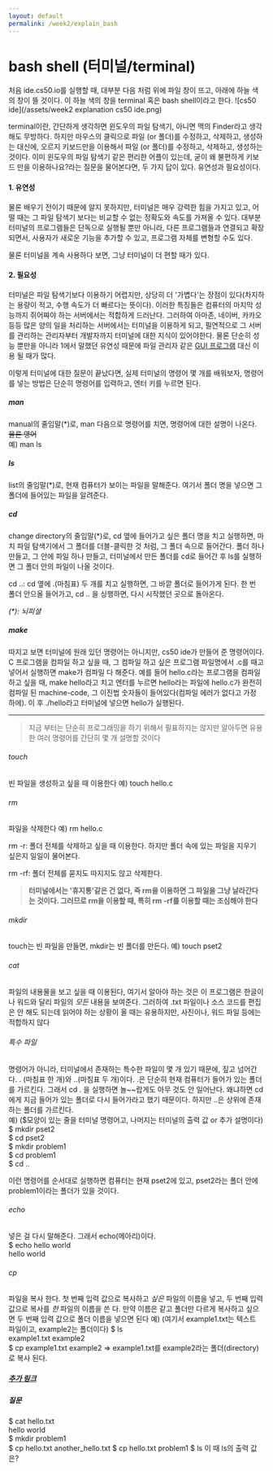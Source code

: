 ```yaml
---
layout: default
permalink: /week2/explain_bash
---
```


# bash shell (터미널/terminal)
처음 ide.cs50.io를 실행할 때, 대부분 다음 처럼 위에 파일 창이 뜨고, 아래에 하늘 색의 창이 뜰 것이다. 이 하늘 색의 창을 terminal 혹은 bash shell이라고 한다.
![cs50 ide](/assets/week2 explanation cs50 ide.png)

terminal이란, 간단하게 생각하면 윈도우의 파일 탐색기, 아니면 맥의 Finder라고 생각해도 무방하다. 하지만 마우스의 클릭으로 파일 (or 폴더)를 수정하고, 삭제하고, 생성하는 대신에, 오르지 키보드만을 이용해서 파일 (or 폴더)를 수정하고, 삭제하고, 생성하는 것이다. 이미 윈도우의 파일 탐색기 같은 편리한 어플이 있는데, 굳이 왜 불편하게 키보드 만을 이용하나요?라는 질문을 물어본다면, 두 가지 답이 있다. 유연성과 필요성이다.

#### 1. 유연성
물론 배우기 전이기 때문에 알지 못하지만, 터미널은 매우 강력한 힘을 가지고 있고, 어떨 때는 그 파일 탐색기 보다는 비교할 수 없는 정확도와 속도를 가져올 수 있다. 대부분 터미널의 프로그램들은 단독으로 실행될 뿐만 아니라, 다른 프로그램들과 연결되고 확장되면서, 사용자가 새로운 기능을 추가할 수 있고, 프로그램 자체를 변형할 수도 있다.

물론 터미널을 계속 사용하다 보면, 그냥 터미널이 더 편할 때가 있다.

#### 2. 필요성
터미널은 파일 탐색기보다 이용하기 어렵지만, 상당히 더 '가볍다'는 장점이 있다(차지하는 용량이 적고, 수행 속도가 더 빠르다는 뜻이다). 이러한 특징들은 컴퓨터의 마지막 성능까지 쥐어쨔야 하는 서버에서는 적합하게 드러난다. 그러하여 아마존, 네이버, 카카오 등등 많은 양의 일을 처리하는 서버에서는 터미널을 이용하게 되고, 필연적으로 그 서버를 관리하는 관리자부터 개발자까지 터미널에 대한 지식이 있어야한다. 물론 단순히 성능 뿐만을 아니라 1에서 말했던 유연성 때문에 파일 관리자 같은 [GUI 프로그램](https://namu.wiki/w/GUI) 대신 이용 될 때가 많다.

이렇게 터미널에 대한 질문이 끝났다면, 실제 터미널의 명령어 몇 개를 배워보자, 명령어를 넣는 방법은 단순히 명령어를 입력하고, 엔터 키를 누르면 된다.

##### man
manual의 줄임말(*)로, man 다음으로 명령어를 치면, 명령어에 대한 설명이 나온다.  
~~물론 영어~~  
예) man ls

##### ls
list의 줄임말(*)로, 현재 컴퓨터가 보이는 파일을 말해준다. 여기서 폴더 명을 넣으면 그 폴더에 들어있는 파일을 알려준다.

##### cd
change directory의 줄임말(*)로, cd 옆에 들어가고 싶은 폴더 명을 치고 실행하면, 마치 파일 탐색기에서 그 폴더를 더블-클릭한 것 처럼, 그 폴더 속으로 들어간다. 
폴더 하나 만들고, 그 안에 파일 하나 만들고, 터미널에서 만든 폴더를 cd로 들어간 후 ls를 실행하면 그 폴더 안의 파일이 나올 것이다.

cd ..: cd 옆에 .(마침표) 두 개를 치고 실행하면, 그 바깥 폴더로 들어가게 된다. 한 번 폴더 안으올 들어가고, cd .. 을 싱행하면, 다시 시작했던 곳으로 돌아온다.

_(*): 뇌피셜_

##### make
따지고 보면 터미널에 원래 있던 명령어는 아니지만, cs50 ide가 만들어 준 명령어이다. C 프로그램을 컴파일 하고 싶을 때, 그 컴파일 하고 싶은 프로그램 파일명에서 .c를 때고 넣어서 실행하면 make가 컴파일 다 해준다. 예를 들어 hello.c라는 프로그램을 컴파일하고 싶을 때, make hello라고 치고 엔터를 누르면 hello라는 파일에 hello.c가 완전히 컴파일 된 machine-code, 그 이진법 숫자들이 들어있다(컴파일 에러가 없다고 가정 하에). 이 후 ./hello라고 터미널에 넣으면 hello가 실행된다.

-----------------------------------------------------------------------------------

> 지금 부터는 단순히 프로그래밍을 하기 위해서 필표하지는 않지만 알아두면 유용한 여러 명령어를 간단히 몇 개 설명할 것이다

###### touch
빈 파일을 생성하고 싶을 때 이용한다 예) touch hello.c

###### rm
파일을 삭제한다 예) rm hello.c

rm -r: 폴더 전체를 삭제하고 싶을 때 이용한다. 하지만 폴더 속에 있는 파일을 지우기 싶은지 일일이 물어본다.

rm -rf: 폴더 전체를 묻지도 따지지도 않고 삭제한다.

> **터미널에서는 '휴지통'같은 건 없다, 즉 rm을 이용하면 그 파일을 그냥 날라간다는 것이다. 그러므로 rm을 이용할 때, 특히 rm -rf를 이용할 때는 조심해야 한다**

###### mkdir
touch는 빈 파일을 만들면, mkdir는 빈 폴더를 만든다. 예) touch pset2

###### cat
파일의 내용물을 보고 싶을 때 이용된다, 여기서 알아야 하는 것은 이 프로그램은 한글이나 워드와 달리 파일의 _모든_ 내용을 보여준다. 그러하여 .txt 파일이나 소스 코드를 편집은 안 해도 되는데 읽어야 하는 상황이 올 때는 유용하지만, 사진이나, 워드 파일 등에는 적합하지 않다

###### 특수 파일
명령어가 아니라, 터미널에서 존재하는 특수한 파일이 몇 개 있기 때문에, 짚고 넘어간다. . (마침표 한 개)와 ..(마침표 두 개)이다. .은 단순히 현재 컴퓨터가 들어가 있는 폴더를 가르킨다. 그래서 cd . 을 실행하면 놀~~랍게도 아무 것도 안 일어난다. 왜냐하면 cd에게 지금 들어가 있는 폴더로 다시 들어가라고 했기 때문이다. 하지만 ..은 상위에 존재하는 폴더를 가르킨다.  
예)  ($모양이 있는 줄을 터미널 명령어고, 나머지는 터미널의 출력 값 or 추가 설명이다)
$ mkdir pset2  
$ cd pset2  
$ mkdir problem1  
$ cd problem1  
$ cd ..  

이런 명령어를 순서대로 실행하면 컴퓨터는 현재 pset2에 있고, pset2라는 폴더 안에 problem1이라는 폴더가 있을 것이다.

###### echo
넣은 걸 다시 말해준다. 그래서 echo(메아리)이다.  
$ echo hello world  
hello world

###### cp
파일을 복사 한다. 첫 번째 입력 값으로 복사하고 _싶은_ 파일의 이름을 넣고, 두 번째 입력 값으로 복사를 _한_ 파일의 이름을 쓴 다. 만약 이름은 같고 폴더만 다르게 복사하고 싶으면 두 번째 입력 값으로 폴더 이름을 넣으면 된다
예) (여기서 example1.txt는 텍스트 파일이고, example2는 폴더이다)
$ ls  
example1.txt example2  
$ cp example1.txt example2  => example1.txt를 example2라는 폴더(directory)로 복사 된다.

##### [추가 링크](https://cailisin.tistory.com/127)

##### 질문
$ cat hello.txt  
hello world  
$ mkdir problem1  
$ cp hello.txt another_hello.txt
$ cp hello.txt problem1
$ ls
이 때 ls의 출력 값은?


